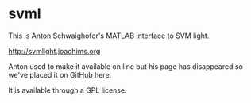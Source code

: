 svml
==

This is Anton Schwaighofer's MATLAB interface to SVM light.

http://svmlight.joachims.org

Anton used to make it available on line but his page has disappeared so we've placed it on GitHub here.

It is available through a GPL license. 